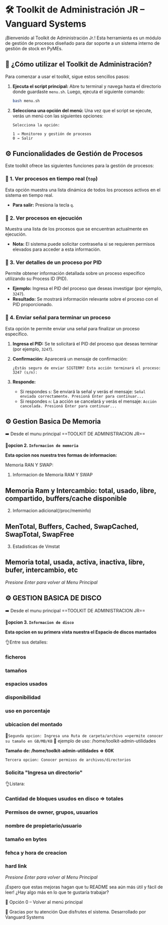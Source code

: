 # 🛠️ Toolkit de Administración JR – Vanguard Systems

¡Bienvenido al Toolkit de Administración Jr.! Esta herramienta es un módulo de gestión de procesos diseñado para dar soporte a un sistema interno de gestión de stock en PyMEs.

## 🚀 ¿Cómo utilizar el Toolkit de Administración?

Para comenzar a usar el toolkit, sigue estos sencillos pasos:

1.  **Ejecuta el script principal:** Abre tu terminal y navega hasta el directorio donde guardaste `menu.sh`. Luego, ejecuta el siguiente comando:

    ```bash
    bash menu.sh
    ```

2.  **Selecciona una opción del menú:** Una vez que el script se ejecute, verás un menú con las siguientes opciones:

    ```
    Selecciona la opción:

    1 → Monitoreo y gestión de procesos
    0 → Salir
    ```

## ⚙️ Funcionalidades de Gestión de Procesos

Este toolkit ofrece las siguientes funciones para la gestión de procesos:

### 🔹 1. Ver procesos en tiempo real (`top`)

Esta opción muestra una lista dinámica de todos los procesos activos en el sistema en tiempo real.

* **Para salir:** Presiona la tecla `q`.

### 🔹 2. Ver procesos en ejecución

Muestra una lista de los procesos que se encuentran actualmente en ejecución.

* **Nota:** El sistema puede solicitar contraseña si se requieren permisos elevados para acceder a esta información.

### 🔹 3. Ver detalles de un proceso por PID

Permite obtener información detallada sobre un proceso específico utilizando su Process ID (PID).

* **Ejemplo:** Ingresa el PID del proceso que deseas investigar (por ejemplo, `3247`).
* **Resultado:** Se mostrará información relevante sobre el proceso con el PID proporcionado.

### 🔹 4. Enviar señal para terminar un proceso

Esta opción te permite enviar una señal para finalizar un proceso específico.

1.  **Ingresa el PID:** Se te solicitará el PID del proceso que deseas terminar (por ejemplo, `3247`).
2.  **Confirmación:** Aparecerá un mensaje de confirmación:

    ```
    ¿Estás seguro de enviar SIGTERM? Esta acción terminará el proceso: 3247 (s/n):
    ```

3.  **Responde:**
    * Si respondes `s`: Se enviará la señal y verás el mensaje: `Señal enviada correctamente. Presioná Enter para continuar...`
    * Si respondes `n`: La acción se cancelará y verás el mensaje: `Acción cancelada. Presioná Enter para continuar...`


## ⚙️ Gestion Basica De Memoria

➡️ Desde el munu principal ==TOOLKIT DE ADMINISTRACION JR==

  🔹**opcion 2. `Informacion de memoria`**

   **Esta opcion nos nuestra tres formas de informacion:**

Memoria RAN Y SWAP: 

1. Informacion de Memoria RAM Y SWAP 
## Memoria Ram y Intercambio: total, usado, libre, compartido, buffers/cache disponible

2. Informacion adicional(/proc/meminfo)
## MenTotal, Buffers, Cached, SwapCached, SwapTotal, SwapFree

3. Estadisticas de Vmstat
## Memoria total, usada, activa, inactiva, libre, bufer, intercambio, etc

*Presione Enter para volver al Menu Principal*


## ⚙️ GESTION BASICA DE DISCO

➡️ Desde el munu principal ==TOOLKIT DE ADMINISTRACION JR==

🔹**opcion 3. `Informacion de disco`**

**Esta opcion en su primera vista nuestra el Espacio de discos mantados**

👌Entre sus detalles:
### ficheros
### tamaños
### espacios usados
### disponibilidad
### uso en porcentaje
### ubicacion del montado

🔹`Segunda opcion: Ingresa una Ruta de carpeta/archivo =>permite conocer su tamaño en GB/MB/KB`
🏹 ejemplo de uso: /home/toolkit-admin-utilidades

**Tamaño de: /home/toolkit-admin-utilidades => 60K**

`Tercera opcion: Conocer permisos de archivos/directorios`
### Solicita "Ingresa un directorio"

👌Listara:
### Cantidad de bloques usudos en disco => totales 
### Permisos de owner, grupos, usuarios
### nombre de propietario/usuario
### tamaño en bytes
### fehca y hora de creacion
### hard link

*Presione Enter para volver al Menu Principal*


¡Espero que estas mejoras hagan que tu README sea aún más útil y fácil de leer! ¿Hay algo más en lo que te gustaría trabajar?

🔹 Opción 0 – Volver al menú principal

🙏 Gracias por tu atención
Que disfrutes el sistema.
Desarrollado por Vanguard Systems
